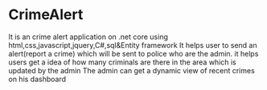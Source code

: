 # CrimeAlert
It is an crime alert application on .net core using html,css,javascript,jquery,C#,sql&Entity framework
It helps user to send an alert(report a crime) which will be sent to police who are the admin.
it helps users get a idea of how many criminals are there in the area which is updated by the admin
The admin can get a dynamic view of recent crimes on his dashboard
